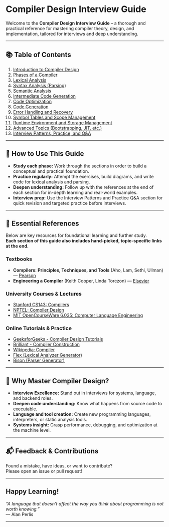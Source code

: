 # Compiler Design Interview Guide

Welcome to the **Compiler Design Interview Guide** – a thorough and practical reference for mastering compiler theory, design, and implementation, tailored for interviews and deep understanding.

---

## 📚 Table of Contents

1. [Introduction to Compiler Design](01_Introduction_to_Compiler_Design.md)
2. [Phases of a Compiler](02_Phases_of_a_Compiler.md)
3. [Lexical Analysis](03_Lexical_Analysis.md)
4. [Syntax Analysis (Parsing)](04_Syntax_Analysis_Parsing.md)
5. [Semantic Analysis](05_Semantic_Analysis.md)
6. [Intermediate Code Generation](06_Intermediate_Code_Generation.md)
7. [Code Optimization](07_Code_Optimization.md)
8. [Code Generation](08_Code_Generation.md)
9. [Error Handling and Recovery](09_Error_Handling_and_Recovery.md)
10. [Symbol Tables and Scope Management](10_Symbol_Tables_and_Scope_Management.md)
11. [Runtime Environment and Storage Management](11_Runtime_Environment_and_Storage_Management.md)
12. [Advanced Topics (Bootstrapping, JIT, etc.)](12_Advanced_Topics_Compiler_Design.md)
13. [Interview Patterns, Practice, and Q&A](13_Interview_Patterns_Practice_QA.md)

---

## 🚀 How to Use This Guide

- **Study each phase:** Work through the sections in order to build a conceptual and practical foundation.
- **Practice regularly:** Attempt the exercises, build diagrams, and write code for lexical analysis and parsing.
- **Deepen understanding:** Follow up with the references at the end of each section for in-depth learning and real-world examples.
- **Interview prep:** Use the Interview Patterns and Practice Q&A section for quick revision and targeted practice before interviews.

---

## 📖 Essential References

Below are key resources for foundational learning and further study.  
**Each section of this guide also includes hand-picked, topic-specific links at the end.**

### Textbooks
- **Compilers: Principles, Techniques, and Tools** (Aho, Lam, Sethi, Ullman) — [Pearson](https://www.pearson.com/en-us/subject-catalog/p/compilers-principles-techniques-and-tools-global-edition/P200000001288/9781292100555)
- **Engineering a Compiler** (Keith Cooper, Linda Torczon) — [Elsevier](https://www.elsevier.com/books/engineering-a-compiler/cooper/978-0-12-088478-0)

### University Courses & Lectures
- [Stanford CS143: Compilers](https://web.stanford.edu/class/cs143/)
- [NPTEL: Compiler Design](https://nptel.ac.in/courses/106/105/106105190/)
- [MIT OpenCourseWare 6.035: Computer Language Engineering](https://ocw.mit.edu/courses/electrical-engineering-and-computer-science/6-035-computer-language-engineering-sma-5502-fall-2005/)

### Online Tutorials & Practice
- [GeeksforGeeks - Compiler Design Tutorials](https://www.geeksforgeeks.org/compiler-design-tutorials/)
- [Brilliant - Compiler Construction](https://brilliant.org/wiki/compiler-construction/)
- [Wikipedia: Compiler](https://en.wikipedia.org/wiki/Compiler)
- [Flex (Lexical Analyzer Generator)](https://westes.github.io/flex/manual.html)
- [Bison (Parser Generator)](https://www.gnu.org/software/bison/manual/bison.html)

---

## 🏁 Why Master Compiler Design?

- **Interview Excellence:** Stand out in interviews for systems, language, and backend roles.
- **Deepen code understanding:** Know what happens from source code to executable.
- **Language and tool creation:** Create new programming languages, interpreters, or static analysis tools.
- **Systems insight:** Grasp performance, debugging, and optimization at the machine level.

---

## 📬 Feedback & Contributions

Found a mistake, have ideas, or want to contribute?  
Please open an issue or pull request!

---

## Happy Learning!

*“A language that doesn’t affect the way you think about programming is not worth knowing.”*  
— Alan Perlis

---

